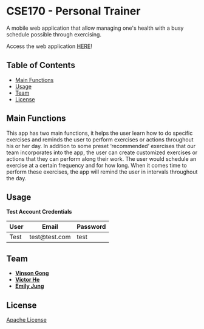 # CSE170 - Personal Trainer
A mobile web application that allow managing one's health with a busy schedule possible through exercising.

Access the web application [HERE](https://vinsongong.github.io/CSE170)!

## Table of Contents
 - [Main Functions](#main-functions)
 - [Usage](#usage)
 - [Team](#team)
 - [License](#license)

## Main Functions
This app has two main functions, it helps the user learn how to do specific exercises and reminds the user to perform exercises or actions throughout his or her day. In addition to some preset ‘recommended’ exercises that our team incorporates into the app, the user can create customized exercises or actions that they can perform along their work. The user would schedule an exercise at a certain frequency and for how long. When it comes time to perform these exercises, the app will remind the user in intervals throughout the day.

## Usage
**Test Account Credentials**

| User           | Email                      | Password    |
|----------------|----------------------------|-------------|
| Test           | test@<a/>test.com          | test        |

## Team
- **[Vinson Gong](https://github.com/vinsongong)**
- **[Victor He](https://github.com/Vicorhe)**
- **[Emily Jung](https://github.com/ejung356)**

## License
[Apache License](https://raw.githubusercontent.com/vinsongong/CSE170/master/LICENSE)
